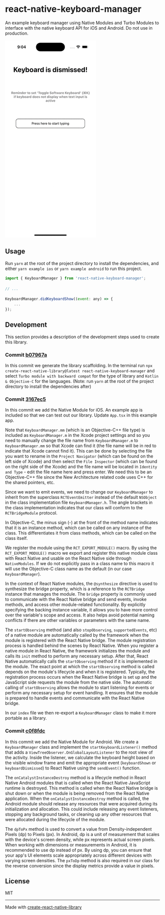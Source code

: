 # react-native-keyboard-manager

An example keyboard manager using Native Modules and Turbo Modules to interface with the native keyboard API for iOS and Android. Do not use in production. 

![](https://github.com/derekrsargent/react-native-keyboard-manager/blob/main/README.gif)

## Usage

Run `yarn` at the root of the project directory to install the dependencies, and either `yarn example ios` or `yarn example android` to run this project. 

```js
import { KeyboardManager } from 'react-native-keyboard-manager';

// ...

KeyboardManager.didKeyboardShow((event: any) => {
    ...
});
```

## Development 

This section provides a description of the development steps used to create this library.

### Commit [b07967a](https://github.com/derekrsargent/react-native-keyboard-manager/commit/b07967a8ce4bc1691750d5a0acac7ea03b97a52a)

In this commit we generate the library scaffolding. In the terminal run `npx create-react-native-library@latest react-native-keyboard-manager` and select `Turbo module with backward compat` for the type of library and `Kotlin & Objective-C` for the languages. (Note: run `yarn` at the root of the project directory to install the dependencies after)

### Commit [3167ec5](https://github.com/derekrsargent/react-native-keyboard-manager/commit/3167ec5b368018db6ceab09b224bd38fbd9da46d)

In this commit we add the Native Module for iOS. An example app is included so that we can test out our library. Update `App.tsx` in this example app. 

Note that `KeyboardManager.mm` (which is an Objective-C++ file type) is included as `KeyboardManager.m` in the Xcode project settings and so you need to manually change the file name from `KeyboardManager.m` to `KeyboardManager.mm` so that Xcode can find it (the file name will be in red to indicate that Xcode cannot find it). This can be done by selecting the file you want to rename in the `Project Navigator` (which can be found on the left side of Xcode) and then select the `File Inspector` (which can be found on the right side of the Xcode) and the file name will be located in `Identity and Type` - edit the file name here and press enter. We need this to be an Objective-C++ file since the New Architecture related code uses C++ for the shared pointers, etc.  

Since we want to emit events, we need to change our `KeyboardManager` to inherit from the superclass `RCTEventEmitter` instead of the default `NSObject` in the class implementation file `KeyboardManager.h`. The angle brackets in the class implementation indicates that our class will conform to the `RCTBridgeModule` protocol. 

In Objective-C, the minus sign (-) at the front of the method name indicates that it is an instance method, which can be called on any instance of the class. This differentiates it from class methods, which can be called on the class itself.

We register the module using the `RCT_EXPORT_MODULE()` macro. By using the `RCT_EXPORT_MODULE()` macro we export and register this native module class with React Native and usable on the React Native side through `NativeModules`. If we do not explicitly pass in a class name to this macro it will use the Objective-C class name as the default (in our case `KeyboardManager`).

In the context of React Native modules, the `@synthesize` directive is used to synthesize the bridge property, which is a reference to the `RCTBridge` instance that manages the module. The `bridge` property is commonly used to communicate with the React Native bridge and send events, invoke methods, and access other module-related functionality. By explicitly specifying the backing instance variable, it allows you to have more control over the variable's scope and access. It also helps avoid potential naming conflicts if there are other variables or parameters with the same name.

The `startObserving` method (and also `stopObserving`, `supportedEvents`, etc) of a native module are automatically called by the framework when the module is registered with the React Native bridge. The module registration process is handled behind the scenes by React Native. When you register a native module in React Native, the framework initializes the module and calls its `init` method to perform any necessary setup. After that, React Native automatically calls the `startObserving` method if it is implemented in the module. The exact point at which the `startObserving` method is called depends on the module's lifecycle and when it is registered. Typically, the registration process occurs when the React Native bridge is set up and the JavaScript side requests the module from the native side. The automatic calling of `startObserving` allows the module to start listening for events or perform any necessary setup for event handling. It ensures that the module is prepared to handle events and communicate with the React Native bridge.

In our `index` file we then re-export a `KeyboardManager` class to make it more portable as a library.

### Commit [c0f8fdc](https://github.com/derekrsargent/react-native-keyboard-manager/commit/c0f8fdc49fa445d33dfad0bc96029f320e254d9e)

In this commit we add the Native Module for Android. We create a `KeyboardManager` class and implement the `startKeyboardListener()` method that adds a `ViewTreeObserver.OnGlobalLayoutListener` to the root view of the activity. Inside the listener, we calculate the keyboard height based on the visible window frame and emit the appropriate event (`keyboardShown` or `keyboardDismissed`) to React Native using the `sendEvent()` function.

The `onCatalystInstanceDestroy` method is a lifecycle method in React Native Android modules that is called when the React Native JavaScript runtime is destroyed. This method is called when the React Native bridge is shut down or when the module is being removed from the React Native application. When the `onCatalystInstanceDestroy` method is called, the Android module should release any resources that were acquired during its initialization and allocation. This could include releasing any event listeners, stopping any background tasks, or cleaning up any other resources that were allocated during the lifecycle of the module.

The `dpToPx` method is used to convert a value from Density-independent Pixels (dp) to Pixels (px). In Android, dp is a unit of measurement that scales with the device's screen density, while px represents actual screen pixels. When working with dimensions or measurements in Android, it is recommended to use dp instead of px. By using dp, you can ensure that your app's UI elements scale appropriately across different devices with varying screen densities. The `pxToDp` method is also required in our class for the reverse conversion since the display metrics provide a value in pixels. 

## License

MIT

---

Made with [create-react-native-library](https://github.com/callstack/react-native-builder-bob)
